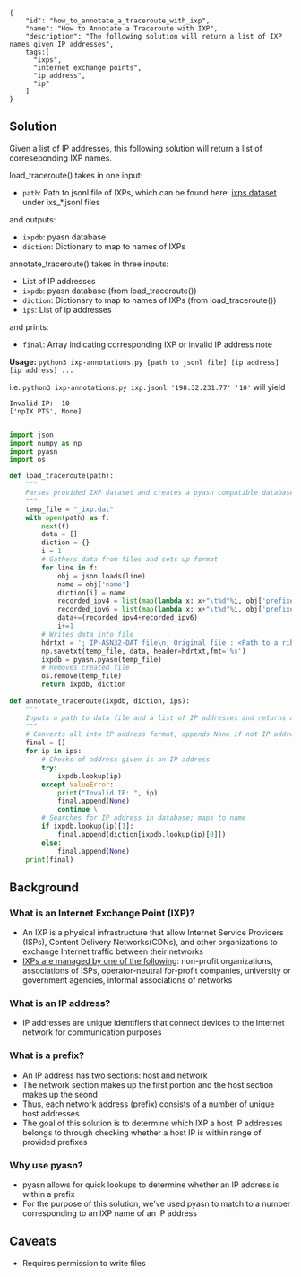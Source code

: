 ~~~
{
    "id": "how_to_annotate_a_traceroute_with_ixp",
    "name": "How to Annotate a Traceroute with IXP",
    "description": "The following solution will return a list of IXP names given IP addresses",
    tags:[
      "ixps", 
      "internet exchange points", 
      "ip address",
      "ip"
    ]
}
~~~

## Solution

Given a list of IP addresses, this following solution will return a list of correseponding IXP names.

load_traceroute() takes in one input:
- `path`: Path to jsonl file of IXPs, which can be found here: [ixps dataset](https://www.caida.org/data/ixps/) under ixs_*.jsonl files

and outputs:
- `ixpdb`: pyasn database
- `diction`: Dictionary to map to names of IXPs

annotate_traceroute() takes in three inputs:

- List of IP addresses
- `ixpdb`: pyasn database (from load_traceroute())
- `diction`: Dictionary to map to names of IXPs (from load_traceroute())
- `ips`: List of ip addresses

and prints:
- `final`: Array indicating corresponding IXP or invalid IP address note

**Usage:** `python3 ixp-annotations.py [path to jsonl file] [ip address] [ip address] ...`

i.e. `python3 ixp-annotations.py ixp.jsonl '198.32.231.77' '10'` will yield 
~~~
Invalid IP:  10
['npIX PTS', None]
~~~

~~~python

import json
import numpy as np
import pyasn
import os

def load_traceroute(path):
    """
    Parses provided IXP dataset and creates a pyasn compatible database and dictionary to be used in the next function.
    """
    temp_file = "_ixp.dat"
    with open(path) as f:
        next(f)
        data = []
        diction = {}
        i = 1
        # Gathers data from files and sets up format
        for line in f:
            obj = json.loads(line)
            name = obj['name']
            diction[i] = name
            recorded_ipv4 = list(map(lambda x: x+"\t%d"%i, obj['prefixes']['ipv4']))
            recorded_ipv6 = list(map(lambda x: x+"\t%d"%i, obj['prefixes']['ipv6']))
            data+=(recorded_ipv4+recorded_ipv6)
            i+=1
        # Writes data into file
        hdrtxt = '; IP-ASN32-DAT file\n; Original file : <Path to a rib file>\n; Converted on  : temp\n; CIDRs         : 512490\n;'
        np.savetxt(temp_file, data, header=hdrtxt,fmt='%s')
        ixpdb = pyasn.pyasn(temp_file)
        # Removes created file
        os.remove(temp_file)
        return ixpdb, diction
                
def annotate_traceroute(ixpdb, diction, ips):
    """
    Inputs a path to data file and a list of IP addresses and returns a corresponding list of IXP names.
    """
    # Converts all into IP address format, appends None if not IP address
    final = []
    for ip in ips:
        # Checks of address given is an IP address
        try:
            ixpdb.lookup(ip)
        except ValueError:
            print("Invalid IP: ", ip)
            final.append(None)
            continue \
        # Searches for IP address in database; maps to name
        if ixpdb.lookup(ip)[1]:
            final.append(diction[ixpdb.lookup(ip)[0]])
        else:
            final.append(None)                  
    print(final)
~~~

## Background

### What is an Internet Exchange Point (IXP)?
- An IXP is a physical infrastructure that allow Internet Service Providers (ISPs), Content Delivery Networks(CDNs), and other organizations to exchange Internet traffic between their networks
- [IXPs are managed by one of the following](https://www.internetsociety.org/issues/ixps/): non-profit organizations, associations of ISPs, operator-neutral for-profit companies, university or government agencies, informal associations of networks

### What is an IP address?
- IP addresses are unique identifiers that connect devices to the Internet network for communication purposes

### What is a prefix?
- An IP address has two sections: host and network
- The network section makes up the first portion and the host section makes up the seond
- Thus, each network address (prefix) consists of a number of unique host addresses
- The goal of this solution is to determine which IXP a host IP addresses belongs to through checking whether a host IP is within range of provided prefixes

### Why use pyasn?
- pyasn allows for quick lookups to determine whether an IP address is within a prefix
- For the purpose of this solution, we've used pyasn to match to a number corresponding to an IXP name of an IP address

## Caveats
- Requires permission to write files
